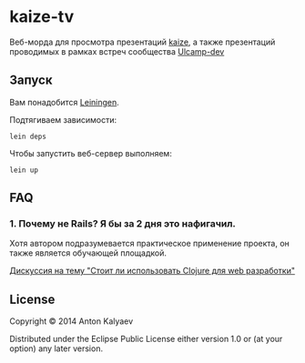 # kaize-tv

Веб-морда для просмотра презентаций [kaize](https://github.com/kaize), а также
презентаций проводимых в рамках встреч сообщества [Ulcamp-dev](https://www.facebook.com/groups/ulcamp.dev/)

## Запуск

Вам понадобится [Leiningen][1].

Подтягиваем зависимости:

    lein deps

Чтобы запустить веб-сервер выполняем:

    lein up

## FAQ

### 1. Почему не Rails? Я бы за 2 дня это нафигачил.

Хотя автором подразумевается практическое применение проекта, он также является
обучающей площадкой.

[Дискуссия на тему "Стоит ли использовать Clojure для web разработки"](https://groups.google.com/d/topic/clojure/ZxUUBlYf1ck/discussion)

## License

Copyright © 2014 Anton Kalyaev

Distributed under the Eclipse Public License either version 1.0 or (at
your option) any later version.

[1]: https://github.com/technomancy/leiningen
